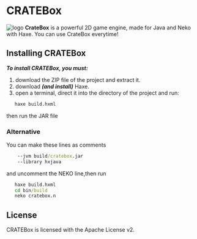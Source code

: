 # CRATEBox

![logo](https://github.com/WyrexProject/CRATEBox/assets/107775070/dc306b0e-e2a7-411d-ac9f-861949f43621)
**CrateBox** is a powerful 2D game engine, made for Java and Neko with Haxe. You can use CrateBox everytime!

## Installing CRATEBox

***To install CRATEBox, you must:***

1. download the ZIP file of the project and extract it.
2. download ***(and install)*** Haxe.
3. open a terminal, direct it into the directory of the project and run:

```bat
   haxe build.hxml
```

then run the JAR file

### Alternative

You can make these lines as comments

```bat
    --jvm build/cratebox.jar
    --library hxjava
```

and uncomment the NEKO line,then run

```bat
   haxe build.hxml
   cd bin/build
   neko cratebox.n
```

## License

CRATEBox is licensed with the Apache License v2.
